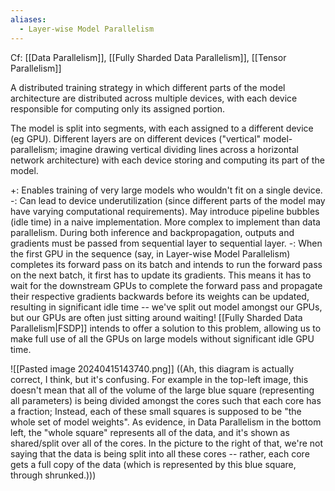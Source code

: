 ```yaml
---
aliases:
  - Layer-wise Model Parallelism
---
```


Cf: [[Data Parallelism]], [[Fully Sharded Data Parallelism]], [[Tensor Parallelism]]

A distributed training strategy in which different parts of the model architecture are distributed across multiple devices, with each device responsible for computing only its assigned portion.

The model is split into segments, with each assigned to a different device (eg GPU).  Different layers are on different devices ("vertical" model-parallelism; imagine drawing vertical dividing lines across a horizontal network architecture) with each device storing and computing its part of the model.

+: Enables training of very large models who wouldn't fit on a single device.
-: Can lead to device underutilization (since different parts of the model may have varying computational requirements). May introduce pipeline bubbles (idle time) in a naive implementation. More complex to implement than data parallelism. During both inference and backpropagation, outputs and gradients must be passed from sequential layer to sequential layer.
-: When the first GPU in the sequence (say, in Layer-wise Model Parallelism) completes its forward pass on its batch and intends to run the forward pass on the next batch, it first has to update its gradients. This means it has to wait for the downstream GPUs to complete the forward pass and propagate their respective gradients backwards before its weights can be updated, resulting in significant idle time -- we've split out model amongst our GPUs, but our GPUs are often just sitting around waiting! [[Fully Sharded Data Parallelism|FSDP]] intends to offer a solution to this problem, allowing us to make full use of all the GPUs on large models without significant idle GPU time.



![[Pasted image 20240415143740.png]]
((Ah, this diagram is actually correct, I think, but it's confusing. For example in the top-left image, this doesn't mean that all of the volume of the large blue square (representing all parameters) is being divided amongst the cores such that each core has a fraction; Instead, each of these small squares is supposed to be "the whole set of model weights". As evidence, in Data Parallelism in the bottom left, the "whole square" represents all of the data, and it's shown as shared/split over all of the cores. In the picture to the right of that, we're not saying that the data is being split into all these cores -- rather, each core gets a full copy of the data (which is represented by this blue square, through shrunked.)))